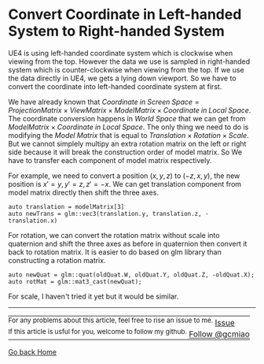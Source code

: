 # Convert Coordinate in Left-handed System to Right-handed System

UE4 is using left-handed coordinate system which is clockwise when viewing from the top. However the data we use is sampled in right-handed system which is counter-clockwise when viewing from the top. If we use the data directly in UE4, we gets a lying down viewport. So we have to convert the coordinate into left-handed coordinate system at first.

We have already known that $Coordinate\;in\;Screen\;Space = Projection Matrix \times View Matrix \times Model Matrix \times Coordinate\;in\;Local\;Space$. The coordinate conversion happens in *World Space* that we can get from $Model Matrix \times Coordinate\;in\;Local\;Space$. The only thing we need to do is modifying the *Model Matrix* that is equal to $Translation \times Rotation \times Scale$. But we cannot simplely multipy an extra rotation matrix on the left or right side because it will break the construction order of model matrix. So We have to transfer each component of model matrix respectively.

For example, we need to convert a position $(x, y, z)$ to $(-z, x, y)$, the new position is $x' = y, y' = z, z' = -x$. We can get translation component from model matrix directly then shift the three axes.
```
auto translation = modelMatrix[3]
auto newTrans = glm::vec3(translation.y, translation.z, -translation.x)
```
 For rotation, we can convert the rotation matrix without scale into quaternion and shift the three axes as before in quaternion then convert it back to rotation matrix. It is easier to do based on glm library than constructing a rotation matrix.
 ```
 auto newQuat = glm::quat(oldQuat.W, oldQuat.Y, oldQuat.Z, -oldQuat.X);
 auto rotMat = glm::mat3_cast(newQuat);
 ```
For scale, I haven't tried it yet but it would be similar.

------
<table style="text-align:left">
  <tr>
    <td style="border:none;padding: 0px;">
        <sup>For any problems about this article, feel free to rise an issue to me.</sup>
        <!-- Place this tag in your head or just before your close body tag. -->
        <script async defer src="https://buttons.github.io/buttons.js"></script>
        <!-- Place this tag where you want the button to render. -->
        <a class="github-button" href="https://github.com/gcmiao/gcmiao.github.io/issues" data-icon="octicon-issue-opened" aria-label="Issue gcmiao/gcmiao.github.io on GitHub">Issue</a>
    </td>
  </tr>
  <tr>
    <td style="border:none;padding: 0px;">
        <sup>If this article is usful for you, welcome to follow my github.</sup>
        <!-- Place this tag where you want the button to render. -->
        <a class="github-button" href="https://github.com/gcmiao" aria-label="Follow @gcmiao on GitHub">Follow @gcmiao</a>
    </td>
  </tr>
</table>

[Go back Home](/)